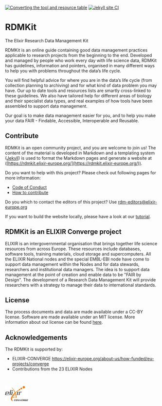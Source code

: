 [![Converting the tool and resource table](https://github.com/elixir-europe/rdmkit/workflows/Converting%20the%20tool%20and%20resource%20table/badge.svg)](https://github.com/elixir-europe/rdmkit/actions?query=workflow%3A%22Converting+the+tool+and+resource+table%22) [![Jekyll site CI](https://github.com/elixir-europe/rdmkit/workflows/Jekyll%20site%20CI/badge.svg)](https://github.com/elixir-europe/rdmkit/actions?query=workflow%3A%22Jekyll+site+CI%22)

# RDMKit
The Elixir Research Data Management Kit

RDMKit is an online guide containing good data management practices applicable to research projects from the beginning to the end. Developed and managed by people who work every day with life science data, RDMKit has guidelines, information and pointers, organised in many different ways to help you with problems throughout the data’s life cycle.

You will find helpful advice for where you are in the data’s life cycle (from collection planning to archiving) and for what kind of data problem you may have. Our up to date tools and resources lists are smartly cross-linked to these guidelines.  We also have tailored help for different areas of biology and their specialist data types, and real examples of how tools have been assembled to support data management.  

Our goal is to make data management easier for you, and to help you make your data FAIR  - Findable, Accessible, Interoperable and Reusable. 


## Contribute

RDMKit is an open community project, and you are welcome to join us! The content of the material is developed in Markdown and a templating system ([Jekyll](http://jekyllrb.com/)) is used to format the Markdown pages and generate a website at ([https://rdmkit.elixir-europe.org/](https://rdmkit.elixir-europe.org/)).

Do you want to help with this project? Please check out following pages for more information:

* [Code of Conduct](https://rdmkit.elixir-europe.org/CODE_OF_CONDUCT)
* [How to contribute](https://rdmkit.elixir-europe.org/how_to_contribute)


Do you which to contact the editors of this project? Use [rdm-editors@elixir-europe.org](mailto:rdm-editors@elixir-europe.org )

If you want to build the website locally, please have a look at our [tutorial](https://rdmkit.elixir-europe.org/working_with_git.html#the-advantage-of-working-locally-previewing-your-changes-through-your-web-browser).


## RDMKit is an ELIXIR Converge project

ELIXIR is an intergovernmental organisation that brings together life science resources from across Europe. These resources include databases, software tools, training materials, cloud storage and supercomputers. All the ELIXIR National nodes and the special EMBL-EBI node have come to support data management within the Nodes and for data stewards, researchers and institutional data managers. The idea is to support data management at the point of creation and enable data to be "FAIR by Design". The development of a Research Data Management Kit will provide researchers with a strategy to manage their data to international standards. 


## License

The process documents and data are made available under a CC-BY license. Software are made available under an MIT license. More information about out license can be found [here](LICENSE).

## Acknowledgements

The RDMKit is supported by:
- ELIXIR-CONVERGE https://elixir-europe.org/about-us/how-funded/eu-projects/converge
- Contributions from the 23 ELIXIR Nodes

<br>
<br>
<a href="https://elixir-europe.org/about-us/how-funded/eu-projects/converge"><img src="https://raw.githubusercontent.com/elixir-europe/rdmkit/master/assets/img/converge_logo.svg" width="15%"></a>
